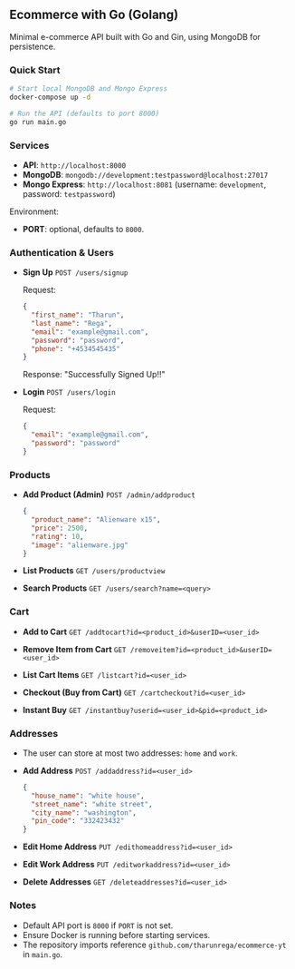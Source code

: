 ## Ecommerce with Go (Golang)

Minimal e-commerce API built with Go and Gin, using MongoDB for persistence.

### Quick Start

```bash
# Start local MongoDB and Mongo Express
docker-compose up -d

# Run the API (defaults to port 8000)
go run main.go
```

### Services

- **API**: `http://localhost:8000`
- **MongoDB**: `mongodb://development:testpassword@localhost:27017`
- **Mongo Express**: `http://localhost:8081` (username: `development`, password: `testpassword`)

Environment:

- **PORT**: optional, defaults to `8000`.

### Authentication & Users

- **Sign Up** `POST /users/signup`

  Request:

  ```json
  {
    "first_name": "Tharun",
    "last_name": "Rega",
    "email": "example@gmail.com",
    "password": "password",
    "phone": "+4534545435"
  }
  ```

  Response: "Successfully Signed Up!!"

- **Login** `POST /users/login`

  Request:

  ```json
  {
    "email": "example@gmail.com",
    "password": "password"
  }
  ```

### Products

- **Add Product (Admin)** `POST /admin/addproduct`

  ```json
  {
    "product_name": "Alienware x15",
    "price": 2500,
    "rating": 10,
    "image": "alienware.jpg"
  }
  ```

- **List Products** `GET /users/productview`

- **Search Products** `GET /users/search?name=<query>`

### Cart

- **Add to Cart** `GET /addtocart?id=<product_id>&userID=<user_id>`

- **Remove Item from Cart** `GET /removeitem?id=<product_id>&userID=<user_id>`

- **List Cart Items** `GET /listcart?id=<user_id>`

- **Checkout (Buy from Cart)** `GET /cartcheckout?id=<user_id>`

- **Instant Buy** `GET /instantbuy?userid=<user_id>&pid=<product_id>`

### Addresses

- The user can store at most two addresses: `home` and `work`.

- **Add Address** `POST /addaddress?id=<user_id>`

  ```json
  {
    "house_name": "white house",
    "street_name": "white street",
    "city_name": "washington",
    "pin_code": "332423432"
  }
  ```

- **Edit Home Address** `PUT /edithomeaddress?id=<user_id>`

- **Edit Work Address** `PUT /editworkaddress?id=<user_id>`

- **Delete Addresses** `GET /deleteaddresses?id=<user_id>`

### Notes

- Default API port is `8000` if `PORT` is not set.
- Ensure Docker is running before starting services.
- The repository imports reference `github.com/tharunrega/ecommerce-yt` in `main.go`.
